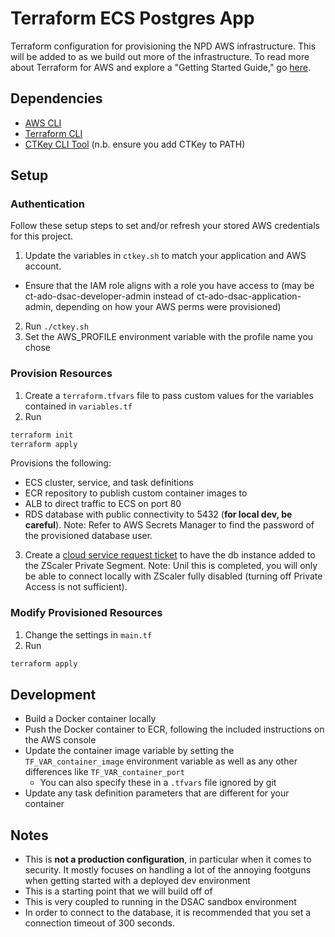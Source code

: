 # Terraform ECS Postgres App

Terraform configuration for provisioning the NPD AWS infrastructure. This will be added to as we build out more of the infrastructure. To read more about Terraform for AWS and explore a "Getting Started Guide," go [here](https://developer.hashicorp.com/terraform/tutorials/aws-get-started).

## Dependencies

* [AWS CLI](https://docs.aws.amazon.com/cli/latest/userguide/getting-started-install.html)
* [Terraform CLI](https://developer.hashicorp.com/terraform/tutorials/aws-get-started/install-cli)
* [CTKey CLI Tool](https://cloud.cms.gov/getting-started-access-key-cli-tool) (n.b. ensure you add CTKey to PATH)


## Setup

### Authentication
Follow these setup steps to set and/or refresh your stored AWS credentials for this project.
1. Update the variables in `ctkey.sh` to match your application and AWS account.
  * Ensure that the IAM role aligns with a role you have access to (may be ct-ado-dsac-developer-admin instead of ct-ado-dsac-application-admin, depending on how your AWS perms were provisioned)
2. Run `./ctkey.sh`
3. Set the AWS_PROFILE environment variable with the profile name you chose

### Provision Resources
1. Create a `terraform.tfvars` file to pass custom values for the variables contained in `variables.tf`
2. Run

```sh
terraform init
terraform apply
```

Provisions the following:

- ECS cluster, service, and task definitions
- ECR repository to publish custom container images to
- ALB to direct traffic to ECS on port 80
- RDS database with public connectivity to 5432 (**for local dev, be careful**). Note: Refer to AWS Secrets Manager to find the password of the provisioned database user.
3. Create a [cloud service request ticket](https://jiraent.cms.gov/plugins/servlet/desk/portal/22) to have the db instance added to the ZScaler Private Segment. Note: Unil this is completed, you will only be able to connect locally with ZScaler fully disabled (turning off Private Access is not sufficient).

### Modify Provisioned Resources
1. Change the settings in `main.tf`
2. Run

```sh
terraform apply
```

## Development

- Build a Docker container locally
- Push the Docker container to ECR, following the included instructions on the AWS console
- Update the container image variable by setting the `TF_VAR_container_image` environment variable as well as any other differences like `TF_VAR_container_port`
  - You can also specify these in a `.tfvars` file ignored by git
- Update any task definition parameters that are different for your container

## Notes

- This is **not a production configuration**, in particular when it comes to security. It mostly focuses on handling a lot of the annoying footguns when getting started with a deployed dev environment
- This is a starting point that we will build off of
- This is very coupled to running in the DSAC sandbox environment
- In order to connect to the database, it is recommended that you set a connection timeout of 300 seconds.
